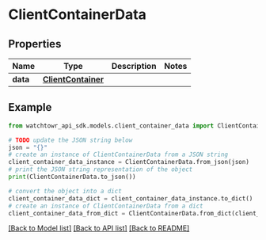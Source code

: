 # ClientContainerData


## Properties

Name | Type | Description | Notes
------------ | ------------- | ------------- | -------------
**data** | [**ClientContainer**](ClientContainer.md) |  | 

## Example

```python
from watchtowr_api_sdk.models.client_container_data import ClientContainerData

# TODO update the JSON string below
json = "{}"
# create an instance of ClientContainerData from a JSON string
client_container_data_instance = ClientContainerData.from_json(json)
# print the JSON string representation of the object
print(ClientContainerData.to_json())

# convert the object into a dict
client_container_data_dict = client_container_data_instance.to_dict()
# create an instance of ClientContainerData from a dict
client_container_data_from_dict = ClientContainerData.from_dict(client_container_data_dict)
```
[[Back to Model list]](../README.md#documentation-for-models) [[Back to API list]](../README.md#documentation-for-api-endpoints) [[Back to README]](../README.md)


